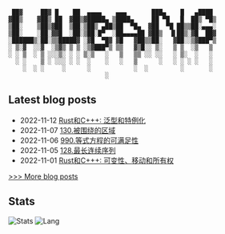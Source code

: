  
```
 ██▓     ██▓ █    ██  ▄▄▄▄    ▄▄▄       ███▄    █   ▄████ 
▓██▒    ▓██▒ ██  ▓██▒▓█████▄ ▒████▄     ██ ▀█   █  ██▒ ▀█▒
▒██░    ▒██▒▓██  ▒██░▒██▒ ▄██▒██  ▀█▄  ▓██  ▀█ ██▒▒██░▄▄▄░
▒██░    ░██░▓▓█  ░██░▒██░█▀  ░██▄▄▄▄██ ▓██▒  ▐▌██▒░▓█  ██▓
░██████▒░██░▒▒█████▓ ░▓█  ▀█▓ ▓█   ▓██▒▒██░   ▓██░░▒▓███▀▒
░ ▒░▓  ░░▓  ░▒▓▒ ▒ ▒ ░▒▓███▀▒ ▒▒   ▓▒█░░ ▒░   ▒ ▒  ░▒   ▒ 
░ ░ ▒  ░ ▒ ░░░▒░ ░ ░ ▒░▒   ░   ▒   ▒▒ ░░ ░░   ░ ▒░  ░   ░ 
  ░ ░    ▒ ░ ░░░ ░ ░  ░    ░   ░   ▒      ░   ░ ░ ░ ░   ░ 
    ░  ░ ░     ░      ░            ░  ░         ░       ░ 
                           ░
```
## Latest blog posts
- 2022-11-12 [Rust和C+++: 泛型和特例化](https://iliubang.cn/posts/rust/2022-11-13-rust%E5%92%8Cc++%E5%AF%B9%E6%AF%94%E4%B9%8B%E6%B3%9B%E5%9E%8B%E5%92%8C%E7%89%B9%E4%BE%8B%E5%8C%96/)
- 2022-11-07 [130.被围绕的区域](https://iliubang.cn/leetcode/union-find/exercises/130/)
- 2022-11-06 [990.等式方程的可满足性](https://iliubang.cn/leetcode/union-find/exercises/990/)
- 2022-11-05 [128.最长连续序列](https://iliubang.cn/leetcode/union-find/exercises/128/)
- 2022-11-01 [Rust和C+++: 可变性、移动和所有权](https://iliubang.cn/posts/rust/2022-11-01-rust%E5%92%8Cc++%E5%AF%B9%E6%AF%94%E4%B9%8B%E5%8F%AF%E5%8F%98%E6%80%A7%E7%A7%BB%E5%8A%A8%E5%92%8C%E6%89%80%E6%9C%89%E6%9D%83/)
 
[>>> More blog posts](https://iliubang.cn/archives/)

## Stats
![Stats](https://github-readme-stats.vercel.app/api?username=liubang&show_icons=true&count_private=true&hide_title=true&hide=issues&line_height=24&theme=onedark)
![Lang](https://github-readme-stats.vercel.app/api/top-langs/?username=liubang&layout=compact&hide_title=true&langs_count=6&theme=onedark&card_width=280&hide=scss,html,javascript,shell,Emacs%20Lisp,Vim%20script)
